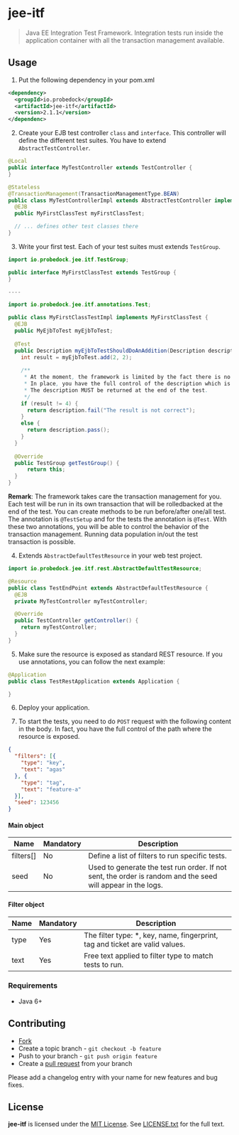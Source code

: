 # jee-itf

> Java EE Integration Test Framework. Integration tests run inside the application container with all the transaction management available.

## Usage

1. Put the following dependency in your pom.xml

```xml
<dependency>
  <groupId>io.probedock</groupId>
  <artifactId>jee-itf</artifactId>
  <version>2.1.1</version>
</dependenc>
```

2. Create your EJB test controller `class` and `interface`. This controller will define the different test suites. 
You have to extend `AbstractTestController`.

```java
@Local
public interface MyTestController extends TestController {
}

@Stateless
@TransactionManagement(TransactionManagementType.BEAN)
public class MyTestControllerImpl extends AbstractTestController implements MyTestController {
  @EJB
  public MyFirstClassTest myFirstClassTest;

  // ... defines other test classes there
}
```

3. Write your first test. Each of your test suites must extends `TestGroup`.

```java
import io.probedock.jee.itf.TestGroup;

public interface MyFirstClassTest extends TestGroup {
}

----

import io.probedock.jee.itf.annotations.Test;

public class MyFirstClassTestImpl implements MyFirstClassTest {
  @EJB
  public MyEjbToTest myEjbToTest;
  
  @Test
  public Description myEjbToTestShouldDoAnAddition(Description description) {
    int result = myEjbToTest.add(2, 2);
    
    /**
     * At the moment, the framework is limited by the fact there is no builtin assertions like Junit.
     * In place, you have the full control of the description which is pass to each test or before/after methods.
     * The description MUST be returned at the end of the test.
     */
    if (result != 4) {
      return description.fail("The result is not correct");
    }
    else {
      return description.pass();
    }
  }
  
  @Override
  public TestGroup getTestGroup() {
      return this;
  }
}
```

**Remark**: The framework takes care the transaction management for you. Each test will be run in its own transaction that
will be rolledbacked at the end of the test. You can create methods to be run before/after one/all test. The annotation is
`@TestSetup` and for the tests the annotation is `@Test`. With these two annotations, you will be able to control the behavior
of the transaction management. Running data population in/out the test transaction is possible.

4. Extends `AbstractDefaultTestResource` in your web test project.

```java
import io.probedock.jee.itf.rest.AbstractDefaultTestResource;

@Resource
public class TestEndPoint extends AbstractDefaultTestResource {
  @EJB
  private MyTestController myTestController;

  @Override
  public TestController getController() {
    return myTestController;
  }
}
```

5. Make sure the resource is exposed as standard REST resource. If you use annotations, you can follow the next example:

```java
@Application
public class TestRestApplication extends Application {

}
```

6. Deploy your application.

7. To start the tests, you need to do `POST` request with the following content in the body. In fact, you have the full
control of the path where the resource is exposed.

```json
{
  "filters": [{
    "type": "key",
    "text": "agas"
  }, {
    "type": "tag",
    "text": "feature-a"
  }],
  "seed": 123456
}
```

#### Main object

| Name         | Mandatory | Description |
| ------------ | --------- | ----------- |
| filters[]    | No        | Define a list of filters to run specific tests. |
| seed         | No        | Used to generate the test run order. If not sent, the order is random and the seed will appear in the logs. |

#### Filter object

| Name         | Mandatory | Description |
| ------------ | --------- | ----------- |
| type         | Yes       | The filter type: *, key, name, fingerprint, tag and ticket are valid values. |
| text         | Yes       | Free text applied to filter type to match tests to run. |

### Requirements

* Java 6+

## Contributing

* [Fork](https://help.github.com/articles/fork-a-repo)
* Create a topic branch - `git checkout -b feature`
* Push to your branch - `git push origin feature`
* Create a [pull request](http://help.github.com/pull-requests/) from your branch

Please add a changelog entry with your name for new features and bug fixes.

## License

**jee-itf** is licensed under the [MIT License](http://opensource.org/licenses/MIT).
See [LICENSE.txt](LICENSE.txt) for the full text.
